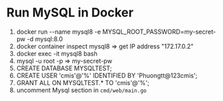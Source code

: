 # Run MySQL in Docker
1. docker run --name mysql8 -e MYSQL_ROOT_PASSWORD=my-secret-pw -d mysql:8.0
2. docker container inspect mysql8 => get IP address "172.17.0.2"
3. docker exec -it mysql8 bash
4. mysql -u root -p => my-secret-pw
5. CREATE DATABASE MYSQLTEST;
6. CREATE USER 'cmis'@'%' IDENTIFIED BY 'Phuongtt@123cmis';
7. GRANT ALL ON MYSQLTEST.* TO 'cmis'@'%';
8. uncomment Mysql section in `cmd/web/main.go`